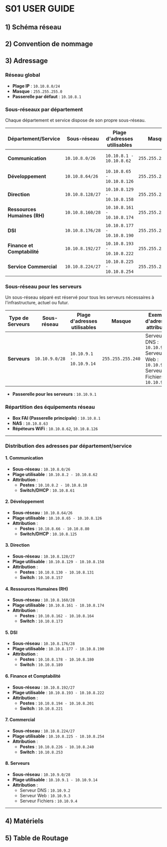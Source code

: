 # S01 USER GUIDE
## 1) Schéma réseau
## 2) Convention de nommage
## 3) Adressage
### Réseau global
- **Plage IP** : `10.10.8.0/24`
- **Masque** : `255.255.255.0`
- **Passerelle par défaut** : `10.10.8.1`

### Sous-réseaux par département
Chaque département et service dispose de son propre sous-réseau.

| Département/Service          | Sous-réseau       | Plage d'adresses utilisables | Masque              | Exemple d'adresses attribuées    |
|------------------------------|-------------------|------------------------------|---------------------|-----------------------------------|
| **Communication**            | `10.10.8.0/26`   | `10.10.8.1 - 10.10.8.62`     | `255.255.255.192`  | Postes : `10.10.8.2-10.10.8.10`  |
| **Développement**            | `10.10.8.64/26`  | `10.10.8.65 - 10.10.8.126`   | `255.255.255.192`  | Postes : `10.10.8.66-10.10.8.80` |
| **Direction**                | `10.10.8.128/27` | `10.10.8.129 - 10.10.8.158`  | `255.255.255.224`  | Postes : `10.10.8.130-10.10.8.135`|
| **Ressources Humaines (RH)** | `10.10.8.160/28` | `10.10.8.161 - 10.10.8.174`  | `255.255.255.240`  | Postes : `10.10.8.162-10.10.8.164`|
| **DSI**                      | `10.10.8.176/28` | `10.10.8.177 - 10.10.8.190`  | `255.255.255.240`  | Postes : `10.10.8.178-10.10.8.180`|
| **Finance et Comptabilité**  | `10.10.8.192/27` | `10.10.8.193 - 10.10.8.222`  | `255.255.255.224`  | Postes : `10.10.8.194-10.10.8.200`|
| **Service Commercial**       | `10.10.8.224/27` | `10.10.8.225 - 10.10.8.254`  | `255.255.255.224`  | Postes : `10.10.8.226-10.10.8.240`|

### Sous-réseau pour les serveurs
Un sous-réseau séparé est réservé pour tous les serveurs nécessaires à l'infrastructure, actuel ou futur.

| **Type de Serveurs**         | Sous-réseau       | Plage d'adresses utilisables | Masque              | Exemple d'adresses attribuées    |
|------------------------------|-------------------|------------------------------|---------------------|-----------------------------------|
| **Serveurs**                 | `10.10.9.0/28`   | `10.10.9.1 - 10.10.9.14`     | `255.255.255.240`  | Serveur DNS : `10.10.9.2`<br>Serveur Web : `10.10.9.3`<br>Serveur Fichiers : `10.10.9.4` |

- **Passerelle pour les serveurs** : `10.10.9.1`  

### Répartition des équipements réseau
- **Box FAI (Passerelle principale)** : `10.10.8.1`
- **NAS** : `10.10.8.63`
- **Répéteurs WiFi** : `10.10.8.62`, `10.10.8.126`

---

### Distribution des adresses par département/service

#### 1. **Communication**
- **Sous-réseau** : `10.10.8.0/26`
- **Plage utilisable** : `10.10.8.2 - 10.10.8.62`
- **Attribution** :
  - **Postes** : `10.10.8.2 - 10.10.8.10`
  - **Switch/DHCP** : `10.10.8.61`

#### 2. **Développement**
- **Sous-réseau** : `10.10.8.64/26`
- **Plage utilisable** : `10.10.8.65 - 10.10.8.126`
- **Attribution** :
  - **Postes** : `10.10.8.66 - 10.10.8.80`
  - **Switch/DHCP** : `10.10.8.125`

#### 3. **Direction**
- **Sous-réseau** : `10.10.8.128/27`
- **Plage utilisable** : `10.10.8.129 - 10.10.8.158`
- **Attribution** :
  - **Postes** : `10.10.8.130 - 10.10.8.131`
  - **Switch** : `10.10.8.157`

#### 4. **Ressources Humaines (RH)**
- **Sous-réseau** : `10.10.8.160/28`
- **Plage utilisable** : `10.10.8.161 - 10.10.8.174`
- **Attribution** :
  - **Postes** : `10.10.8.162 - 10.10.8.164`
  - **Switch** : `10.10.8.173`

#### 5. **DSI**
- **Sous-réseau** : `10.10.8.176/28`
- **Plage utilisable** : `10.10.8.177 - 10.10.8.190`
- **Attribution** :
  - **Postes** : `10.10.8.178 - 10.10.8.180`
  - **Switch** : `10.10.8.189`

#### 6. **Finance et Comptabilité**
- **Sous-réseau** : `10.10.8.192/27`
- **Plage utilisable** : `10.10.8.193 - 10.10.8.222`
- **Attribution** :
  - **Postes** : `10.10.8.194 - 10.10.8.201`
  - **Switch** : `10.10.8.221`

#### 7. **Commercial**
- **Sous-réseau** : `10.10.8.224/27`
- **Plage utilisable** : `10.10.8.225 - 10.10.8.254`
- **Attribution** :
  - **Postes** : `10.10.8.226 - 10.10.8.240`
  - **Switch** : `10.10.8.253`

#### 8. **Serveurs**
- **Sous-réseau** : `10.10.9.0/28`
- **Plage utilisable** : `10.10.9.1 - 10.10.9.14`
- **Attribution** :
  - Serveur DNS : `10.10.9.2`
  - Serveur Web : `10.10.9.3`
  - Serveur Fichiers : `10.10.9.4`

---

## 4) Matériels
## 5) Table de Routage
